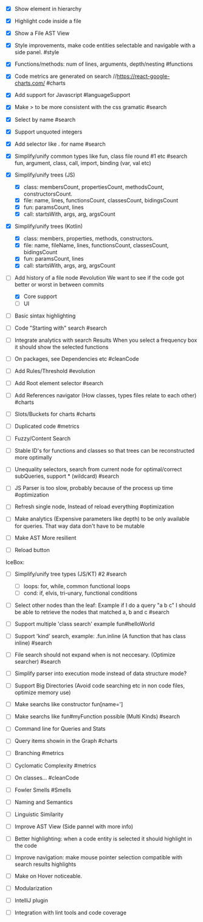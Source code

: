 -[x] Show element in hierarchy
-[x] Highlight code inside a file
-[x] Show a File AST View
-[x] Style improvements, make code entities selectable and navigable with a side panel. #style
-[x] Functions/methods: num of lines, arguments, depth/nesting #functions
-[x] Code metrics are generated on search //https://react-google-charts.com/ #charts
-[x] Add support for Javascript #languageSupport
-[x] Make > to be more consistent with the css gramatic #search
-[x] Select by name #search
-[x] Support unquoted integers
-[x] Add selector like . for name #search
-[x] Simplify/unify common types like fun, class file round #1 etc #search
    fun, argument, class, call, import,  binding (var, val etc)   
-[x] Simplify/unify trees (JS)
    -[x] class: membersCount, propertiesCount, methodsCount, constructorsCount.
    -[x] file: name, lines, functionsCount, classesCount, bidingsCount
    -[x] fun: paramsCount, lines    
    -[x] call: startsWith, args, arg, argsCount 
-[x] Simplify/unify trees (Kotlin)
    -[x] class: members, properties, methods, constructors.
    -[x] file: name, fileName, lines, functionsCount, classesCount, bidingsCount
    -[x] fun: paramsCount, lines    
    -[x] call: startsWith, args, arg, argsCount   
 
-[ ] Add history of a file node #evolution
     We want to see if the code got better or worst in between commits
     -[x] Core support
     -[ ] UI
 
-[ ] Basic sintax highlighting
-[ ] Code "Starting with" search #search
-[ ] Integrate analytics with search Results 
     When you select a frequency box it should show the selected functions
-[ ] On packages, see Dependencies etc #cleanCode
-[ ] Add Rules/Threshold #evolution
-[ ] Add  Root element selector #search
-[ ] Add References navigator (How classes, types files relate to each other) #charts
-[ ] Slots/Buckets for charts #charts
-[ ] Duplicated code #metrics
-[ ] Fuzzy/Content Search
-[ ] Stable ID's for functions and classes so that trees can be reconstructed more optimally
-[ ] Unequality selectors, search from current node for optimal/correct subQueries, support * (wildcard) #search
-[ ] JS Parser is too slow, probably because of the process up time #optimization
-[ ] Refresh single node, Instead of reload everything #optimization
-[ ] Make analytics (Expensive parameters like depth) to be only available for queries. 
        That way data don't have to be mutable
-[ ] Make AST More resilient
-[ ] Reload button


IceBox:
-[ ] Simplify/unify tree types (JS/KT) #2 #search
     -[ ] loops: for, while, common functional loops 
     -[ ] cond: if, elvis, tri-unary, functional conditions
-[ ] Select other nodes than the leaf: 
    Example if I do a query "a b c"  I should be able to retrieve the nodes that matched a, b and c #search
-[ ] Support multiple 'class search' example fun#helloWorld
-[ ] Support 'kind' search, example: .fun.inline (A function that has class inline)  #search 
-[ ] File search should not expand when is not neccesary. (Optimize searcher) #search    
-[ ] Simplify parser into execution mode instead of data structure mode?
-[ ] Support Big Directories (Avoid code searching etc in non code files, optimize memory use)
-[ ] Make searchs like constructor fun[name=']
-[ ] Make searchs like fun#myFunction possible (Multi Kinds) #search
     
-[ ] Command line for Queries and Stats
-[ ] Query items showin in the Graph #charts
-[ ] Branching #metrics
-[ ] Cyclomatic Complexity #metrics
-[ ] On classes... #cleanCode
-[ ] Fowler Smells #Smells
-[ ] Naming and Semantics
-[ ] Linguistic Similarity
-[ ] Improve AST View (Side pannel with more info)
-[ ] Better highlighting: when a code entity is selected it should highlight in the code
-[ ] Improve navigation: make mouse pointer selection compatible with search results highlights
-[ ] Make on Hover noticeable.
-[ ] Modularization
-[ ] IntelliJ plugin
-[ ] Integration with lint tools and code coverage

